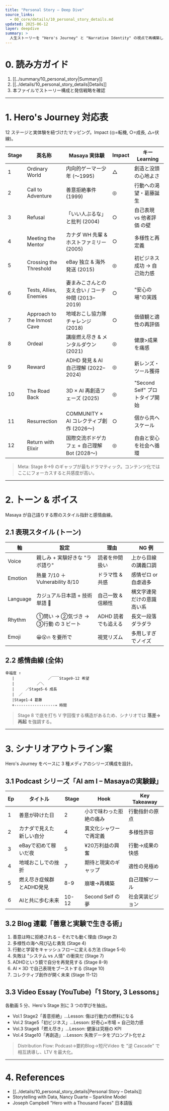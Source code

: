 ```yaml
---
title: "Personal Story – Deep Dive"
source_links:
  - 00_core/details/10_personal_story_details.md
updated: 2025-06-12
layer: deepdive
summary: >
  人生ストーリーを "Hero's Journey" と "Narrative Identity" の視点で再構築し、発信コンテンツのシナリオ源泉とする。
---
```


# 0. 読み方ガイド
1. [[../summary/10_personal_story|Summary]]
2. [[../details/10_personal_story_details|Details]]
3. 本ファイルでストーリー構成と発信戦略を確認

---

# 1. Hero's Journey 対応表
12 ステージと実体験を紐づけたマッピング。Impact (◎=転機, ○=成長, △=伏線)。

| Stage | 英名称 | Masaya 実体験 | Impact | キー Learning |
|-------|--------|---------------|--------|--------------|
| 1 | Ordinary World | 内向的ゲーマー少年 (～1995) | △ | 創造と没頭の心地よさ |
| 2 | Call to Adventure | 善意拒絶事件 (1999) | ◎ | 行動への渇望・葛藤誕生 |
| 3 | Refusal | 「いい人ぶるな」と批判 (2004) | ○ | 自己表現 vs 他者評価 の壁 |
| 4 | Meeting the Mentor | カナダ WH 先輩 & ホストファミリー (2005) | ○ | 多様性と再定義 |
| 5 | Crossing the Threshold | eBay 独立 & 海外発送 (2015) | ◎ | 初ビジネス成功 → 自己効力感 |
| 6 | Tests, Allies, Enemies | 妻まみこさんとの支え合い / コーチ仲間 (2013–2019) | ○ | "安心の場"の実践 |
| 7 | Approach to the Inmost Cave | 地域おこし協力隊チャレンジ (2018) | ○ | 価値観と適性の再評価 |
| 8 | Ordeal | 講座燃え尽き & メンタルダウン (2021) | ◎ | 健康>成果 を痛感 |
| 9 | Reward | ADHD 発見 & AI 自己理解 (2022–2024) | ◎ | 新レンズ・ツール獲得 |
|10 | The Road Back | 3D × AI 再創造フェーズ (2025) | ◎ | "Second Self" プロトタイプ開始 |
|11 | Resurrection | COMMUNITY × AI コレクティブ創作 (2026～) | ○ | 個から共へスケール |
|12 | Return with Elixir | 国際交流ボドゲカフェ + 自己理解Bot (2028～) | ◎ | 自由と安心を社会へ循環 |

> Meta: Stage 8→9 のギャップが最もドラマティック。コンテンツ化ではここにフォーカスすると共感度が高い。

---

# 2. トーン & ボイス
Masaya が自己語りする際のスタイル指針と感情曲線。

## 2.1 表現スタイル (トーン)
| 軸 | 設定 | 理由 | NG 例 |
|----|------|------|-------|
| Voice | 親しみ + 実験好きな "ラボ語り" | 読者を仲間扱い | 上から目線の講義口調 |
| Emotion | 熱量 7/10 ＋ Vulnerability 8/10 | ドラマ性 & 共感 | 感情ゼロ or 自虐過多 |
| Language | カジュアル日本語 + 技術単語 🌱 | 自己一致 & 信頼性 | 横文字連発だけの意識高い系 |
| Rhythm | ①問い → ②気づき → ③行動 の 3 ビート | ADHD 読者でも追える | 長文一段落ダラダラ |
| Emoji | 😀😮🔥 を要所で | 視覚リズム | 多用しすぎでノイズ |

## 2.2 感情曲線 (全体)
```
幸福度 ↑
   |               ／￣￣Stage9-12 希望
   |          ／＼
   |     ／Stage5-6 成長
   |  ／
   |Stage1-4 葛藤
   +------------------→ 時間
```
> Stage 8 で底を打ち V 字回復する構造があるため、シナリオでは **落差→再起** を強調する。

---

# 3. シナリオアウトライン案
Hero's Journey をベースに 3 種メディアのシリーズ構成を設計。

## 3.1 Podcast シリーズ「AI am I – Masayaの実験録」
| Ep | タイトル | Stage | Hook | Key Takeaway |
|----|-----------|-------|------|--------------|
| 1 | 善意が砕けた日 | 2 | 小3で味わった拒絶の痛み | 行動指針の原点 |
| 2 | カナダで見えた新しい自分 | 4 | 異文化シャワーで再定義 | 多様性許容 |
| 3 | eBayで初めて稼いだ夜 | 5 | ¥20万利益の興奮 | 行動→成果の快感 |
| 4 | 地域おこしでの挫折 | 7 | 期待と現実のギャップ | 適性の見極め |
| 5 | 燃え尽き症候群とADHD発見 | 8-9 | 崩壊→再構築 | 自己理解ツール |
| 6 | AIと共に歩む未来 | 10-12 | Second Self の夢 | 社会実装ビジョン |

## 3.2 Blog 連載「善意と実験で生きる術」
1. 善意は時に拒絶される – それでも動く理由 (Stage 2)  
2. 多様性の海へ飛び込む勇気 (Stage 4)  
3. 行動と学習をキャッシュフローに変える方法 (Stage 5-6)  
4. 失敗は "システム vs 人情" の衝突だ (Stage 7)  
5. ADHDという鏡で自分を再発見する (Stage 8-9)  
6. AI × 3D で自己表現をブーストする (Stage 10)  
7. コレクティブ創作が開く未来 (Stage 11-12)

## 3.3 Video Essay (YouTube)「1 Story, 3 Lessons」
各動画 5 分、Hero's Stage 別に 3 つの学びを抽出。
- Vol.1 Stage2「善意拒絶」…Lesson: 傷は行動力の燃料になる
- Vol.2 Stage5「初ビジネス」…Lesson: 好奇心×市場 = 自己効力感
- Vol.3 Stage8「燃え尽き」…Lesson: 健康は究極の KPI
- Vol.4 Stage10「再創造」…Lesson: 失敗データをプロンプト化せよ

> Distribution Flow: Podcast→要約Blog→短尺Video を "逆 Cascade" で相互誘導し、LTV を最大化。

---

# 4. References
- [[../details/10_personal_story_details|Personal Story – Details]]
- Storytelling with Data, Nancy Duarte – Sparkline Model
- Joseph Campbell "Hero with a Thousand Faces" 日本語版 